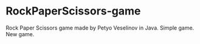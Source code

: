 # RockPaperScissors-game
Rock Paper Scissors game made by Petyo Veselinov in Java.
Simple game. New game.
